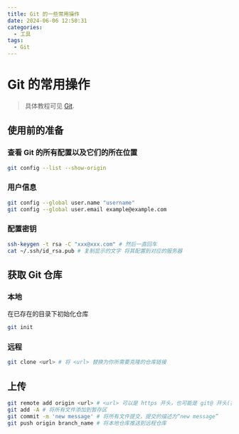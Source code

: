 ```yaml
---
title: Git 的一些常用操作
date: 2024-06-06 12:50:31
categories:
  - 工具
tags:
  - Git
---
```


# Git 的常用操作

> 具体教程可见 [Git](https://git-scm.com/book/zh/v2).

## 使用前的准备

### 查看 Git 的所有配置以及它们的所在位置

```bash
git config --list --show-origin
```

### 用户信息

```bash
git config --global user.name "username"
git config --global user.email example@example.com
```

### 配置密钥

```bash
ssh-keygen -t rsa -C "xxx@xxx.com" # 然后一直回车
cat ~/.ssh/id_rsa.pub # 复制显示的文字 将其配置到对应的服务器
```

## 获取 Git 仓库

### 本地

在已存在的目录下初始化仓库

```bash
git init
```

### 远程

```bash
git clone <url> # 将 <url> 替换为你所需要克隆的仓库链接
```

## 上传

```bash
git remote add origin <url> # <url> 可以是 https 开头，也可能是 git@ 开头(推荐使用)
git add -A # 将所有文件添加到暂存区
git commit -m 'new message' # 将所有文件提交，提交的描述为“new message”
git push origin branch_name # 将本地仓库推送到远程仓库
```
